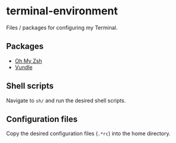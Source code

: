 # terminal-environment

Files / packages for configuring my Terminal.

## Packages

* [Oh My Zsh](https://github.com/robbyrussell/oh-my-zsh)
* [Vundle](https://github.com/VundleVim/Vundle.vim)

## Shell scripts

Navigate to `sh/` and run the desired shell scripts.

## Configuration files

Copy the desired configuration files (`.*rc`) into the home directory.
